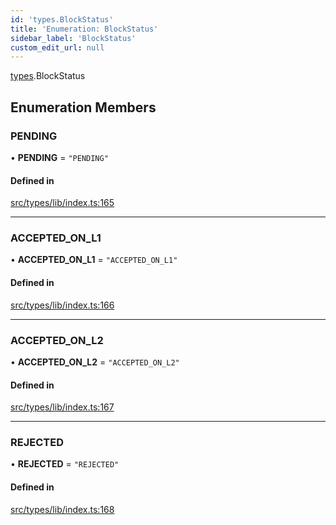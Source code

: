 ```yaml
---
id: 'types.BlockStatus'
title: 'Enumeration: BlockStatus'
sidebar_label: 'BlockStatus'
custom_edit_url: null
---
```


[types](../namespaces/types.md).BlockStatus

## Enumeration Members

### PENDING

• **PENDING** = `"PENDING"`

#### Defined in

[src/types/lib/index.ts:165](https://github.com/starknet-io/starknet.js/blob/v5.21.0/src/types/lib/index.ts#L165)

---

### ACCEPTED_ON_L1

• **ACCEPTED_ON_L1** = `"ACCEPTED_ON_L1"`

#### Defined in

[src/types/lib/index.ts:166](https://github.com/starknet-io/starknet.js/blob/v5.21.0/src/types/lib/index.ts#L166)

---

### ACCEPTED_ON_L2

• **ACCEPTED_ON_L2** = `"ACCEPTED_ON_L2"`

#### Defined in

[src/types/lib/index.ts:167](https://github.com/starknet-io/starknet.js/blob/v5.21.0/src/types/lib/index.ts#L167)

---

### REJECTED

• **REJECTED** = `"REJECTED"`

#### Defined in

[src/types/lib/index.ts:168](https://github.com/starknet-io/starknet.js/blob/v5.21.0/src/types/lib/index.ts#L168)
